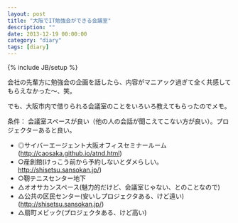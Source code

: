 ```yaml
---
layout: post
title: "大阪でIT勉強会ができる会議室"
description: ""
date: 2013-12-19 00:00:00
category: "diary"
tags: [diary]
---
```

{% include JB/setup %}

会社の先輩方に勉強会の企画を話したら、内容がマニアック過ぎて全く共感してもらえなかった〜、笑。

でも、大阪市内で借りられる会議室のことをいろいろ教えてもらったのでメモ。

条件：
会議室スペースが良い（他の人の会話が聞こえてこない方が良い）。プロジェクターあると良い。

- ◎サイバーエージェント大阪オフィスセミナールーム(<a href="http://caosaka.github.io/atnd.html">http://caosaka.github.io/atnd.html</a>)
- ○産創館(けっこう前から予約しないとダメらしい。<a href="http://shisetsu.sansokan.jp/">http://shisetsu.sansokan.jp/</a>)
- ○靭テニスセンター地下
- △オオサカンスペース(魅力的だけど、会議室じゃない、とのことなので)
- △公共の区民センター(安いしプロジェクタある、けど遠い)(<a href="http://www.shisetsu-occa.com/">http://shisetsu.sansokan.jp/</a>)
- △扇町メビック(プロジェクタある、けど高い)
